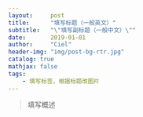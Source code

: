 ```yaml
---
layout:     post
title:      "填写标题（一般英文）"
subtitle:   "\"填写副标题（一般中文）\""
date:       2019-01-01
author:     "Ciel"
header-img: "img/post-bg-rtr.jpg"
catalog: true
mathjax: false
tags:
    - 填写标签，根据标题改图片
---
```


> 填写概述
